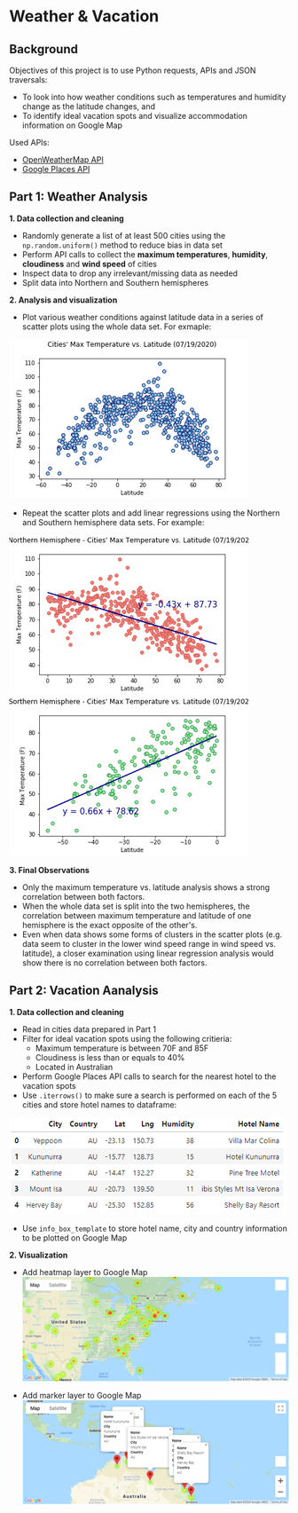 # Weather & Vacation

## Background

Objectives of this project is to use Python requests, APIs and JSON traversals:    
* To look into how weather conditions such as temperatures and humidity change as the latitude changes, and
* To identify ideal vacation spots and visualize accommodation information on Google Map

Used APIs:
* [OpenWeatherMap API](https://openweathermap.org/api)
* [Google Places API](https://bit.ly/32COEKo) 

## Part 1: Weather Analysis 

**1. Data collection and cleaning**
* Randomly generate a list of at least 500 cities using the `np.random.uniform()` method to reduce bias in data set
* Perform API calls to collect the **maximum temperatures**, **humidity**, **cloudiness** and **wind speed** of cities
* Inspect data to drop any irrelevant/missing data as needed
* Split data into Northern and Southern hemispheres

**2. Analysis and visualization**
* Plot various weather conditions against latitude data in a series of scatter plots using the whole data set. For exmaple:

![MaxTemp vs Latitude in whole data set](WeatherPy/Images/MaxTemp_Lat.png)

* Repeat the scatter plots and add linear regressions using the Northern and Southern hemisphere data sets. For example:

![MaxTemp vs Latitude in N. hemisphere](WeatherPy/Images/MaxTemp_Lat_N.png)
![MaxTemp vs Latitude in S. hemisphere](WeatherPy/Images/MaxTemp_Lat_S.png)

**3. Final Observations**

* Only the maximum temperature vs. latitude analysis shows a strong correlation between both factors. 
* When the whole data set is split into the two hemispheres, the correlation between maximum temperature and latitude of one hemisphere is the exact opposite of the other's.
* Even when data shows some forms of clusters in the scatter plots (e.g. data seem to cluster in the lower wind speed range in wind speed vs. latitude), a closer examination using linear regression analysis would show there is no correlation between both factors.

## Part 2: Vacation Aanalysis

**1. Data collection and cleaning**
* Read in cities data prepared in Part 1
* Filter for ideal vacation spots using the following critieria:
    * Maximum temperature is between 70F and 85F
    * Cloudiness is less than or equals to 40%
    * Located in Australian
* Perform Google Places API calls to search for the nearest hotel to the vacation spots
* Use `.iterrows()` to make sure a search is performed on each of the 5 cities and store hotel names to dataframe:

![Hotels in ideal cities](VacationPy/Images/Ideal_cities_hotels.PNG)

* Use `info_box_template` to store hotel name, city and country information to be plotted on Google Map

**2. Visualization**
* Add heatmap layer to Google Map
![Humidity map](VacationPy/Images/Humidity_heatmap.png)

* Add marker layer to Google Map
![Hotels map](VacationPy/Images/Hotels_ideal_cities.png)
